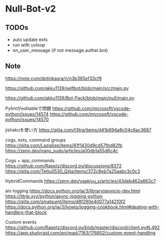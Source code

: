 # Null-Bot-v2

## TODOs

- auto update exts
- run with uvloop
- on_user_message (if not message.auther.bot)

## Note

https://note.com/dotinkasra/n/n3b365ef33cf9

https://github.com/akku1139/selfbot/blob/main/src/main.py

https://github.com/akku1139/Bot-Pack/blob/main/null/main.py

Pylintがeditableで問題
https://github.com/microsoft/vscode-python/issues/14574
https://github.com/microsoft/vscode-python/issues/14570

jishakuを使い方
https://qiita.com/t3tra/items/d41b694a8c04c6ac3687

cogs, exts, command groups
https://qiita.com/Lazialize/items/81f1430d9cd57fbd82fb
https://zenn.dev/nano_sudo/articles/a00db1a55d6c4c

Cogs + app_commands
https://github.com/Rapptz/discord.py/discussions/8372
https://qiita.com/Tettu0530_Qiita/items/372c8eb7a25aabc3c0c3

HybridCommands
https://zenn.dev/yaakiyu_s/articles/43deb462a663c7

aio logging
https://docs.python.org/ja/3/library/asyncio-dev.html
https://ittrip.xyz/python/async-logging-python
https://qiita.com/smatsumt/items/d8f290e40077a14210f2
https://docs.python.org/ja/3/howto/logging-cookbook.html#dealing-with-handlers-that-block

Custom events
https://github.com/Rapptz/discord.py/blob/master/discord/client.py#L492
https://app.studyraid.com/en/read/7183/176802/custom-event-handling
